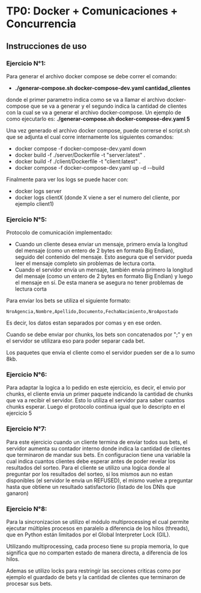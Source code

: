 # TP0: Docker + Comunicaciones + Concurrencia

## Instrucciones de uso
### Ejercicio N°1:

Para generar el archivo docker compose se debe correr el comando: 
* **./generar-compose.sh docker-compose-dev.yaml cantidad_clientes**

donde el primer parametro indica como se va a llamar el archivo docker-compose que se va a generar y el segundo indica la cantidad de clientes con la cual se va a generar el archivo docker-compose. Un ejemplo de como ejecutarlo es: **./generar-compose.sh docker-compose-dev.yaml 5**

Una vez generado el archivo docker compose, puede correrse el script.sh que se adjunta el cual corre internamente los siguientes comandos:
* docker compose -f docker-compose-dev.yaml down
* docker build -f ./server/Dockerfile -t "server:latest" .
* docker build -f ./client/Dockerfile -t "client:latest" .
* docker compose -f docker-compose-dev.yaml up -d --build

Finalmente para ver los logs se puede hacer con:
* docker logs server
* docker logs clientX (donde X viene a ser el numero del cliente, por ejemplo client1)


### Ejercicio N°5:

Protocolo de comunicación implementado:

* Cuando un cliente desea enviar un mensaje, primero envía la longitud del mensaje (como un entero de 2 bytes en formato Big Endian), seguido del contenido del mensaje. Esto asegura que el servidor pueda leer el mensaje completo sin problemas de lectura corta.
* Cuando el servidor envía un mensaje, también envía primero la longitud del mensaje (como un entero de 2 bytes en formato Big Endian) y luego el mensaje en sí. De esta manera se asegura no tener problemas de lectura corta

Para enviar los bets se utiliza el siguiente formato:

    NroAgencia,Nombre,Apellido,Documento,FechaNacimiento,NroApostado

Es decir, los datos estan separados por comas y en ese orden.

Cuando se debe enviar por chunks, los bets son concatenados por ";" y en el servidor se utilizara eso para poder separar cada bet.

Los paquetes que envia el cliente como el servidor pueden ser de a lo sumo 8kb.

### Ejercicio N°6:

Para adaptar la logica a lo pedido en este ejercicio, es decir, el envio por chunks, el cliente envia un primer paquete indicando la cantidad de chunks que va a recibir el servidor. Esto lo utiliza el servidor para saber cuantos chunks esperar. Luego el protocolo continua igual que lo descripto en el ejercicio 5

### Ejercicio N°7:

Para este ejercicio cuando un cliente termina de enviar todos sus bets, el servidor aumenta su contador interno donde indica la cantidad de clientes que terminaron de mandar sus bets. En configuracion tiene una variable la cual indica cuantos clientes debe esperar antes de poder revelar los resultados del sorteo. Para el cliente se utilizo una logica donde al preguntar por los resultados del sorteo, si los mismos aun no estan disponibles (el servidor le envia un REFUSED), el mismo vuelve a preguntar hasta que obtiene un resultado satisfactorio (listado de los DNIs que ganaron)

### Ejercicio N°8:

Para la sincronizacion se utilizo el módulo multiprocessing el cual permite ejecutar múltiples procesos en paralelo a diferencia de los hilos (threads), que en Python están limitados por el Global Interpreter Lock (GIL).

Utilizando multiprocessing, cada proceso tiene su propia memoria, lo que significa que no comparten estado de manera directa, a diferencia de los hilos.

Ademas se utilizo locks para restringir las secciones criticas como por ejemplo el guardado de bets y la cantidad de clientes que terminaron de procesar sus bets.
